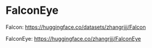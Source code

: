 # FalconEye

Falcon: https://huggingface.co/datasets/zhangrjjj/Falcon

FalconEye: https://huggingface.co/zhangrjjj/FalconEye
